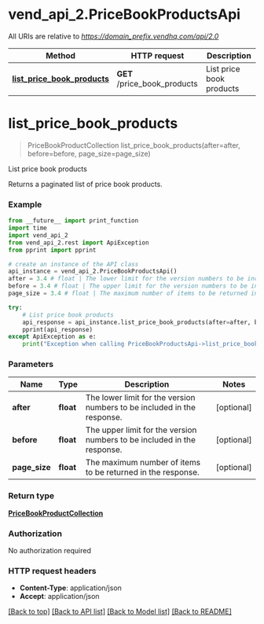 # vend_api_2.PriceBookProductsApi

All URIs are relative to *https://domain_prefix.vendhq.com/api/2.0*

Method | HTTP request | Description
------------- | ------------- | -------------
[**list_price_book_products**](PriceBookProductsApi.md#list_price_book_products) | **GET** /price_book_products | List price book products


# **list_price_book_products**
> PriceBookProductCollection list_price_book_products(after=after, before=before, page_size=page_size)

List price book products

Returns a paginated list of price book products.

### Example 
```python
from __future__ import print_function
import time
import vend_api_2
from vend_api_2.rest import ApiException
from pprint import pprint

# create an instance of the API class
api_instance = vend_api_2.PriceBookProductsApi()
after = 3.4 # float | The lower limit for the version numbers to be included in the response. (optional)
before = 3.4 # float | The upper limit for the version numbers to be included in the response. (optional)
page_size = 3.4 # float | The maximum number of items to be returned in the response. (optional)

try: 
    # List price book products
    api_response = api_instance.list_price_book_products(after=after, before=before, page_size=page_size)
    pprint(api_response)
except ApiException as e:
    print("Exception when calling PriceBookProductsApi->list_price_book_products: %s\n" % e)
```

### Parameters

Name | Type | Description  | Notes
------------- | ------------- | ------------- | -------------
 **after** | **float**| The lower limit for the version numbers to be included in the response. | [optional] 
 **before** | **float**| The upper limit for the version numbers to be included in the response. | [optional] 
 **page_size** | **float**| The maximum number of items to be returned in the response. | [optional] 

### Return type

[**PriceBookProductCollection**](PriceBookProductCollection.md)

### Authorization

No authorization required

### HTTP request headers

 - **Content-Type**: application/json
 - **Accept**: application/json

[[Back to top]](#) [[Back to API list]](../README.md#documentation-for-api-endpoints) [[Back to Model list]](../README.md#documentation-for-models) [[Back to README]](../README.md)

